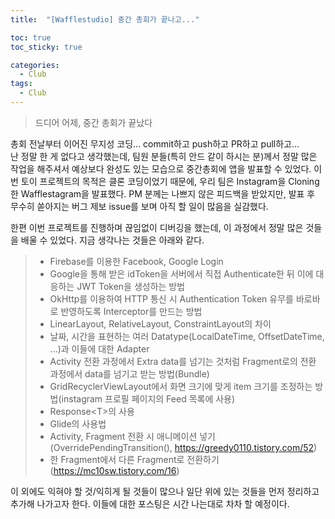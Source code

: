 ```yaml
---
title:  "[Wafflestudio] 중간 총회가 끝나고..."

toc: true
toc_sticky: true

categories:
  - Club
tags:
  - Club
---
```


> 드디어 어제, 중간 총회가 끝났다

총회 전날부터 이어진 무지성 코딩... commit하고 push하고 PR하고 pull하고...  
난 정말 한 게 없다고 생각했는데, 팀원 분들(특히 안드 같이 하시는 분)께서 정말 많은 작업을 해주셔서 예상보다 완성도 있는 모습으로 중간총회에 앱을 발표할 수 있었다. 이번 토이 프로젝트의 목적은 클론 코딩이었기 때문에, 우리 팀은 Instagram을 Cloning한 Wafflestagram을 발표했다. PM 분께는 나쁘지 않은 피드백을 받았지만, 발표 후 무수히 쏟아지는 버그 제보 issue를 보며 아직 할 일이 많음을 실감했다.  

한편 이번 프로젝트를 진행하며 끊임없이 디버깅을 했는데, 이 과정에서 정말 많은 것들을 배울 수 있었다. 지금 생각나는 것들은 아래와 같다.  

>+ Firebase를 이용한 Facebook, Google Login
>+ Google을 통해 받은 idToken을 서버에서 직접 Authenticate한 뒤 이에 대응하는 JWT Token을 생성하는 방법
>+ OkHttp를 이용하여 HTTP 통신 시 Authentication Token 유무를 바로바로 반영하도록 Interceptor를 만드는 방법
>+ LinearLayout, RelativeLayout, ConstraintLayout의 차이
>+ 날짜, 시간을 표현하는 여러 Datatype(LocalDateTime, OffsetDateTime, ...)과 이들에 대한 Adapter
>+ Activity 전환 과정에서 Extra data를 넘기는 것처럼 Fragment로의 전환 과정에서 data를 넘기고 받는 방법(Bundle)
>+ GridRecyclerViewLayout에서 화면 크기에 맞게 item 크기를 조정하는 방법(instagram 프로필 페이지의 Feed 목록에 사용)
>+ Response\<T\>의 사용
>+ Glide의 사용법
>+ Activity, Fragment 전환 시 애니메이션 넣기(OverridePendingTransition(), https://greedy0110.tistory.com/52)
>+ 한 Fragment에서 다른 Fragment로 전환하기 (https://mc10sw.tistory.com/16)

이 외에도 익혀야 할 것/익히게 될 것들이 많으나 일단 위에 있는 것들을 먼저 정리하고 추가해 나가고자 한다. 이들에 대한 포스팅은 시간 나는대로 차차 할 예정이다.  
  